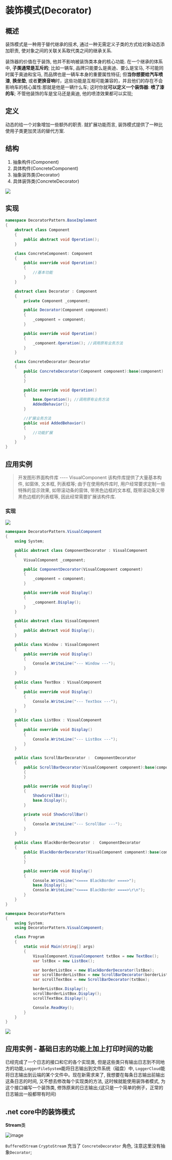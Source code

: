 # 装饰模式(Decorator)

## 概述
装饰模式是一种用于替代继承的技术, 通过一种无需定义子类的方式给对象动态添加职责, 使对象之间的关联关系取代类之间的继承关系.

装饰器的价值在于装饰, 他并不影响被装饰类本身的核心功能. 在一个继承的体系中, **子类通常是互斥的**;
比如一辆车, 品牌只能要么是奥迪、要么是宝马, 不可能同时属于奥迪和宝马, 而品牌也是一辆车本身的重要属性特征; 但**当你想要给汽车喷漆**, **换坐垫**, 或者**更换音响**时，这些功能是互相可能兼容的，并且他们的存在不会影响车的核心属性:那就是他是一辆什么车; 这时你就**可以定义一个装饰器**: **喷了漆的车**; 不管他装饰的车是宝马还是奥迪, 他的喷漆效果都可以实现;

## 定义
动态的给一个对象增加一些额外的职责. 就扩展功能而言, 装饰模式提供了一种比使用子类更加灵活的替代方案.

## 结构

1. 抽象构件(Component)
2. 具体构件(ConcreteComponent)
3. 抽象装饰类(Decorator)
4. 具体装饰类(ConcreteDecorator)

![](https://img2018.cnblogs.com/blog/1596066/201908/1596066-20190823013016899-806795745.png)

## 实现

```csharp
namespace DecoratorPattern.BaseImplement
{
    abstract class Component
    {
        public abstract void Operation();
    }

    class ConcreteComponent: Component
    {
        public override void Operation()
        {
            //基本功能
        }
    }

    abstract class Decorator : Component
    {
        private Component _component;

        public Decorator(Component component)
        {
            _component = component;
        }

        public override void Operation()
        {
            _component.Operation(); //调用原有业务方法
        }
    }

    class ConcreteDecorator:Decorator
    {
        public ConcreteDecorator(Component component):base(component)
        {
        }

        public override void Operation()
        {
            base.Operation(); //调用原有业务方法
            AddedBehavior();
        }

        //扩展业务方法
        public void AddedBehavior()
        {
            //功能扩展
        }
    }
}
```

## 应用实例

> 开发图形界面构件库 ---- VisualComponent
> 该构件库提供了大量基本构件, 如窗体, 文本框, 列表框等; 由于在使用构件库时, 用户经常要求定制一些特殊的显示效果, 如带滚动条的窗体, 带黑色边框的文本框, 既带滚动条又带黑色边框的列表框等, 因此经常需要扩展该构件库.

### 实现

![](https://img2018.cnblogs.com/blog/1596066/201908/1596066-20190823020159607-1519977072.png)

```csharp
namespace DecoratorPattern.VisualComponent
{
    using System;

    public abstract class ComponentDecorator : VisualComponent
    {
        VisualComponent _component;

        public ComponentDecorator(VisualComponent component)
        {
            _component = component;
        }

        public override void Display()
        {
            _component.Display();
        }
    }

    public abstract class VisualComponent
    {
        public abstract void Display();
    }

    public class Window : VisualComponent
    {
        public override void Display()
        {
            Console.WriteLine("--- Window ---"); 
        }
    }

    public class TextBox : VisualComponent
    {
        public override void Display()
        {
            Console.WriteLine("--- Textbox ---");
        }
    }

    public class ListBox : VisualComponent
    {
        public override void Display()
        {
            Console.WriteLine("--- ListBox ---");
        }
    }

    public class ScrollBarDecorator :  ComponentDecorator
    {
        public ScrollBarDecorator(VisualComponent component):base(component)
        {
        }

        public override void Display()
        {
            ShowScrollBar();
            base.Display();
        }

        private void ShowScrollBar()
        {
            Console.WriteLine("--- ScrollBar ---");
        }
    }

    public class BlackBorderDecorator :  ComponentDecorator
    {
        public BlackBorderDecorator(VisualComponent component):base(component)
        {
        }

        public override void Display()
        {
            Console.WriteLine("<==== BlackBorder ====>");
            base.Display();
            Console.WriteLine("<==== BlackBorder ====>\r\n");
        }
    }
}

namespace DecoratorPattern
{
    using System;
    using DecoratorPattern.VisualComponent;

    class Program
    {
        static void Main(string[] args)
        {
            VisualComponent.VisualComponent txtBox = new TextBox();
            var lstBox = new ListBox();

            var borderListBox = new BlackBorderDecorator(lstBox);
            var scrollBorderListBox = new ScrollBarDecorator(borderListBox);
            var scrollTextBox = new ScrollBarDecorator(txtBox);

            borderListBox.Display();
            scrollBorderListBox.Display();
            scrollTextBox.Display();

            Console.ReadKey();
        }
    }
}
```

![](https://img2018.cnblogs.com/blog/1596066/201908/1596066-20190823020331819-182002911.png)

## 应用实例 - 基础日志的功能上加上打印时间的功能

已经完成了一个日志的接口和它的各个实现类, 但是这些类只有输出日志到不同地方的功能,`LoggerFileSystem`能将日志输出到文件系统（磁盘）中, `LoggerCloud`能将日志输出到云端的某个文件中。现在新需求来了, 我想要在每条日志输出前输出这条日志的时间, 又不想去修改每个实现类的方法, 这时候就能使用装饰者模式, 为这个接口编写一个装饰类, 修饰原来的日志输出;(这只是一个简单的例子，正常的日志输出一般都带有时间)



## .net core中的装饰模式

**Stream**类

![image](https://user-images.githubusercontent.com/38829279/83660292-3ac95680-a5f7-11ea-9714-47e20f9df2d8.png)

`BufferedStream` `CryptoStream` 充当了 `ConcreteDecorator` 角色, 注意这里没有抽象`Decorator`;
